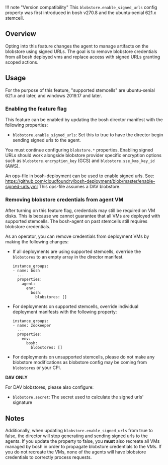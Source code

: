 !!! note "Version compatibility"
    This `blobstore.enable_signed_urls` config property was first introduced in bosh v270.8 and the ubuntu-xenial 621.x stemcell.

## Overview

Opting into this feature changes the agent to manage artifacts on the blobstore
using signed URLs. The goal is to remove blobstore credentials from all bosh
deployed vms and replace access with signed URLs granting scoped actions.

## Usage

For the purpose of this feature, "supported stemcells" are ubuntu-xenial 621.x and
later, and windows 2019.17 and later.

### Enabling the feature flag

This feature can be enabled by updating the bosh director manifest with the
following properties:

* `blobstore.enable_signed_urls`: Set this to true to have the director begin
  sending signed urls to the agent.

You must continue configuring `blobstore.*` properties. Enabling signed URLs
should work alongside blobstore provider specific encryption options such as
`blobstore.encryption_key` (GCS) and `blobstore.sse_kms_key_id` (AWS).

An ops-file in bosh-deployment can be used to enable signed urls. See: https://github.com/cloudfoundry/bosh-deployment/blob/master/enable-signed-urls.yml
This ops-file assumes a DAV blobstore.

### Removing blobstore credentials from agent VM

After turning on this feature flag, credentials may still be required on VM
disks. This is because we cannot guarantee that all VMs are deployed with
supported stemcells. The bosh-agent on past stemcells still requires blobstore
credentials.

As an operator, you can remove credentials from deployment VMs by making the following changes:

* If all deployments are using supported stemcells, override
  the `blobstores` to an empty array in the director manifest.

  ```
  instance_groups:
  - name: bosh
    ...
    properties:
      agent:
        env:
          bosh:
            blobstores: []
  ```

* For deployments on supported stemcells, override individual deployment manifests with the following
  property:

  ```
  instance_groups:
  - name: zookeeper
    ...
    properties:
      env:
        bosh:
          blobstores: []
  ```

* For deployments on unsupported stemcells, please do not make any blobstore
  modifications as blobstore config may be coming from `blobstores` or your CPI.

**DAV ONLY**

For DAV blobstores, please also configure:

* `blobstore.secret`: The secret used to calculate the signed urls' signature

## Notes

Additionally, when updating `blobstore.enable_signed_urls` from true to false,
the director will stop generating and sending signed urls to the agents. If you
update the property to false, you **must** also recreate all VMs managed by bosh
in order to propagate blobstore credentials to the VMs. If you do not recreate 
the VMs, none of the agents will have blobstore credentials to correctly
process requests.

